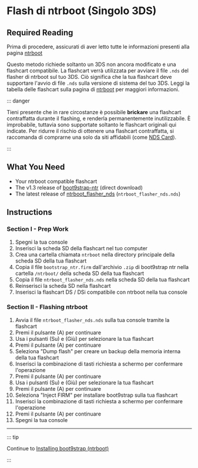 # Flash di ntrboot (Singolo 3DS)

## Required Reading

Prima di procedere, assicurati di aver letto tutte le informazioni presenti alla pagina [ntrboot](ntrboot)

Questo metodo richiede soltanto un 3DS non ancora modificato e una flashcart compatibile. La flashcart verrà utilizzata per avviare il file `.nds` del flasher di ntrboot sul tuo 3DS. Ciò significa che la tua flashcart deve supportare l'avvio di file `.nds` sulla versione di sistema del tuo 3DS. Leggi la tabella delle flashcart sulla pagina di [ntrboot](ntrboot) per maggiori informazioni.

::: danger

Tieni presente che in rare circostanze è possibile **brickare** una flashcart contraffatta durante il flashing, e renderla permanentemente inutilizzabile. È improbabile, tuttavia sono supportate soltanto le flashcart originali qui indicate. Per ridurre il rischio di ottenere una flashcart contraffatta, si raccomanda di comprarne una solo da siti affidabili (come [NDS Card](https://www.nds-card.com/)).

:::

## What You Need

- Your ntrboot compatible flashcart
- The v1.3 release of [boot9strap-ntr](https://github.com/SciresM/boot9strap/releases/download/1.3/boot9strap-1.3-ntr.zip) (direct download)
- The latest release of [ntrboot_flasher_nds](https://github.com/jason0597/ntrboot_flasher_nds/releases/latest) (`ntrboot_flasher_nds.nds`)

## Instructions

### Section I - Prep Work

1. Spegni la tua console
2. Inserisci la scheda SD della flashcart nel tuo computer
3. Crea una cartella chiamata `ntrboot` nella directory principale della scheda SD della tua flashcart
4. Copia il file `bootstrap_ntr.firm` dall'archivio `.zip` di boot9strap ntr nella cartella `/ntrboot/` della scheda SD della tua flashcart
5. Copia il file `ntrboot_flasher_nds.nds` nella scheda SD della tua flashcart
6. Reinserisci la scheda SD nella flashcart
7. Inserisci la flashcart DS / DSi compatibile con ntrboot nella tua console

### Section II - Flashing ntrboot

1. Avvia il file `ntrboot_flasher_nds.nds` sulla tua console tramite la flashcart
2. Premi il pulsante (A) per continuare
3. Usa i pulsanti (Su) e (Giù) per selezionare la tua flashcart
4. Premi il pulsante (A) per continuare
5. Seleziona "Dump flash" per creare un backup della memoria interna della tua flashcart
6. Inserisci la combinazione di tasti richiesta a schermo per confermare l'operazione
7. Premi il pulsante (A) per continuare
8. Usa i pulsanti (Su) e (Giù) per selezionare la tua flashcart
9. Premi il pulsante (A) per continuare
10. Seleziona "Inject FIRM" per installare boot9strap sulla tua flashcart
11. Inserisci la combinazione di tasti richiesta a schermo per confermare l'operazione
12. Premi il pulsante (A) per continuare
13. Spegni la tua console

___

::: tip

Continue to [Installing boot9strap (ntrboot)](installing-boot9strap-\(ntrboot\))

:::
